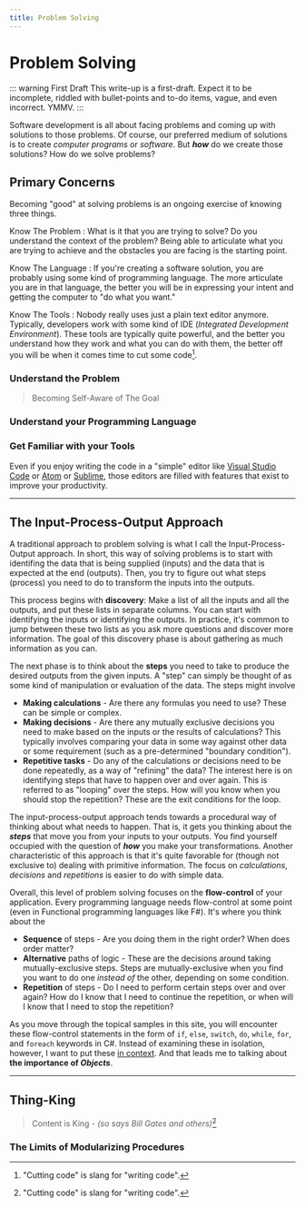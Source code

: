 ```yaml
---
title: Problem Solving
---
```

# Problem Solving

::: warning First Draft
This write-up is a first-draft. Expect it to be incomplete, riddled with bullet-points and to-do items, vague, and even incorrect. YMMV.
:::

Software development is all about facing problems and coming up with solutions to those problems. Of course, our preferred medium of solutions is to create *computer programs* or *software*. But ***how*** do we create those solutions? How do we solve problems?

## Primary Concerns

Becoming "good" at solving problems is an ongoing exercise of knowing three things.

Know The Problem
: What is it that you are trying to solve? Do you understand the context of the problem? Being able to articulate what you are trying to achieve and the obstacles you are facing is the starting point.

Know The Language
: If you're creating a software solution, you are probably using some kind of programming language. The more articulate you are in that language, the better you will be in expressing your intent and getting the computer to "do what you want."

Know The Tools
: Nobody really uses just a plain text editor anymore. Typically, developers work with some kind of IDE (*Integrated Development Environment*). These tools are typically quite powerful, and the better you understand how they work and what you can do with them, the better off you will be when it comes time to cut some code[^a].

[^a]: "Cutting code" is slang for "writing code".

### Understand the Problem

> Becoming Self-Aware of The Goal



### Understand your Programming Language

### Get Familiar with your Tools

Even if you enjoy writing the code in a "simple" editor like [Visual Studio Code](https://code.visualstudio.com) or [Atom](https://atom.io/) or [Sublime](https://www.sublimetext.com/), those editors are filled with features that exist to improve your productivity. 

----

## The Input-Process-Output Approach

A traditional approach to problem solving is what I call the Input-Process-Output approach. In short, this way of solving problems is to start with identifing the data that is being supplied (inputs) and the data that is expected at the end (outputs). Then, you try to figure out what steps (process) you need to do to transform the inputs into the outputs.

This process begins with **discovery**: Make a list of all the inputs and all the outputs, and put these lists in separate columns. You can start with identifying the inputs or identifying the outputs. In practice, it's common to jump between these two lists as you ask more questions and discover more information. The goal of this discovery phase is about gathering as much information as you can.

The next phase is to think about the **steps** you need to take to produce the desired outputs from the given inputs. A "step" can simply be thought of as some kind of manipulation or evaluation of the data. The steps might involve

- **Making calculations** - Are there any formulas you need to use? These can be simple or complex.
- **Making decisions** - Are there any mutually exclusive decisions you need to make based on the inputs or the results of calculations? This typically involves comparing your data in some way against other data or some requirement (such as a pre-determined "boundary condition").
- **Repetitive tasks** - Do any of the calculations or decisions need to be done repeatedly, as a way of "refining" the data? The interest here is on identifying steps that have to happen over and over again. This is referred to as "looping" over the steps. How will you know when you should stop the repetition? These are the exit conditions for the loop.

The input-process-output approach tends towards a procedural way of thinking about what needs to happen. That is, it gets you thinking about the ***steps*** that move you from your inputs to your outputs. You find yourself occupied with the question of ***how*** you make your transformations. Another characteristic of this approach is that it's quite favorable for (though not exclusive to) dealing with primitive information. The focus on *calculations*, *decisions* and *repetitions* is easier to do with simple data.

Overall, this level of problem solving focuses on the **flow-control** of your application. Every programming language needs flow-control at some point (even in Functional programming languages like F#). It's where you think about the

- **Sequence** of steps - Are you doing them in the right order? When does order matter?
- **Alternative** paths of logic - These are the decisions around taking mutually-exclusive steps. Steps are mutually-exclusive when you find you want to do one *instead of* the other, depending on some condition.
- **Repetition** of steps - Do I need to perform certain steps over and over again? How do I know that I need to continue the repetition, or when will I know that I need to stop the repetition?

As you move through the topical samples in this site, you will encounter these flow-control statements in the form of `if`, `else`, `switch`, `do`, `while`, `for`, and `foreach` keywords in C#. Instead of examining these in isolation, however, I want to put these [in context](../Topic/ReadMe.md#c-in-context). And that leads me to talking about **the importance of *Objects***.

----

## Thing-King

> Content is King - *(so says Bill Gates and others)*[^a]

[^a]: The WayBack Machine has a copy of the 1996 ["Content is King"](http://web.archive.org/web/20010126005200/http://www.microsoft.com/billgates/columns/1996essay/essay960103.asp) article, and it is also preserved and attributed to Bill Gates in a [blog post](https://www.craigbailey.net/content-is-king-by-bill-gates/) by Craig Baily, although [others](https://cognitiveseo.com/blog/216/the-content-monarchy-who-says-content-is-king-and-why/) [point](https://lgkmarketingcc.com/content-king-said-better/) out the phrase was earlier used by Sumner Redstone.

    > *Content is king. It is the meaning that counts. Form and technical considerations, though important, cannot substitute for content.*


### The Limits of Modularizing Procedures

